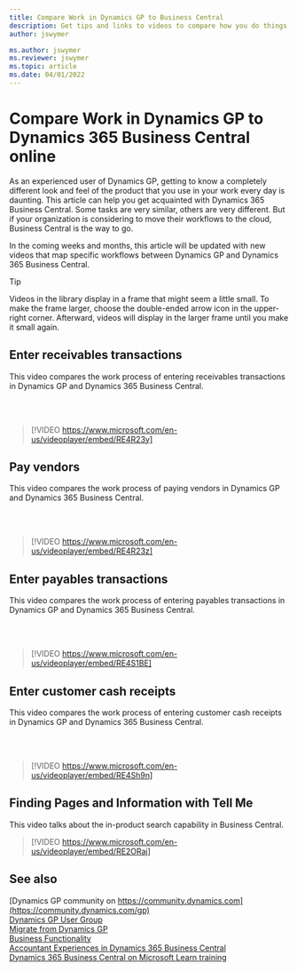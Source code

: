 ```yaml
---
title: Compare Work in Dynamics GP to Business Central
description: Get tips and links to videos to compare how you do things in Dynamics GP to how things work in Dynamics 365 Business Central.
author: jswymer

ms.author: jswymer
ms.reviewer: jswymer
ms.topic: article
ms.date: 04/01/2022
---
```


# Compare Work in Dynamics GP to Dynamics 365 Business Central online

As an experienced user of Dynamics GP, getting to know a completely different look and feel of the product that you use in your work every day is daunting. This article can help you get acquainted with Dynamics 365 Business Central. Some tasks are very similar, others are very different. But if your organization is considering to move their workflows to the cloud, Business Central is the way to go.  

In the coming weeks and months, this article will be updated with new videos that map specific workflows between Dynamics GP and Dynamics 365 Business Central.  

> [!Tip]  
> Videos in the library display in a frame that might seem a little small. To make the frame larger, choose the double-ended arrow icon in the upper-right corner. Afterward, videos will display in the larger frame until you make it small again.

## Enter receivables transactions

This video compares the work process of entering receivables transactions in Dynamics GP and Dynamics 365 Business Central.

<br><br>  

> [!VIDEO https://www.microsoft.com/en-us/videoplayer/embed/RE4R23y]

## Pay vendors

This video compares the work process of paying vendors in Dynamics GP and Dynamics 365 Business Central.

<br><br>  

> [!VIDEO https://www.microsoft.com/en-us/videoplayer/embed/RE4R23z]

## Enter payables transactions

This video compares the work process of entering payables transactions in Dynamics GP and Dynamics 365 Business Central.

<br><br>  

> [!VIDEO https://www.microsoft.com/en-us/videoplayer/embed/RE4S1BE]

## Enter customer cash receipts

This video compares the work process of entering customer cash receipts in Dynamics GP and Dynamics 365 Business Central.

<br><br>  

> [!VIDEO https://www.microsoft.com/en-us/videoplayer/embed/RE4Sh9n]

## Finding Pages and Information with Tell Me  

This video talks about the in-product search capability in Business Central.

> [!VIDEO https://www.microsoft.com/en-us/videoplayer/embed/RE2ORaj]

## See also

[Dynamics GP community on https://community.dynamics.com](https://community.dynamics.com/gp)  
[Dynamics GP User Group](https://www.gpug.com/home)  
[Migrate from Dynamics GP](/dynamics365/business-central/dev-itpro/administration/migrate-dynamics-gp)  
[Business Functionality](/dynamics365/business-central/across-business-functionality)  
[Accountant Experiences in Dynamics 365 Business Central](/dynamics365/business-central/finance-accounting)  
[Dynamics 365 Business Central on Microsoft Learn training](/training/dynamics365/business-central)  
